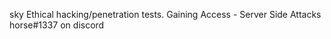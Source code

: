 sky
Ethical hacking/penetration tests.
Gaining Access - Server Side Attacks 
horse#1337 on discord

<!---
MisterRacoon/MisterRacoon is a ✨ special ✨ repository because its `README.md` (this file) appears on your GitHub profile.
You can click the Preview link to take a look at your changes.
--->
